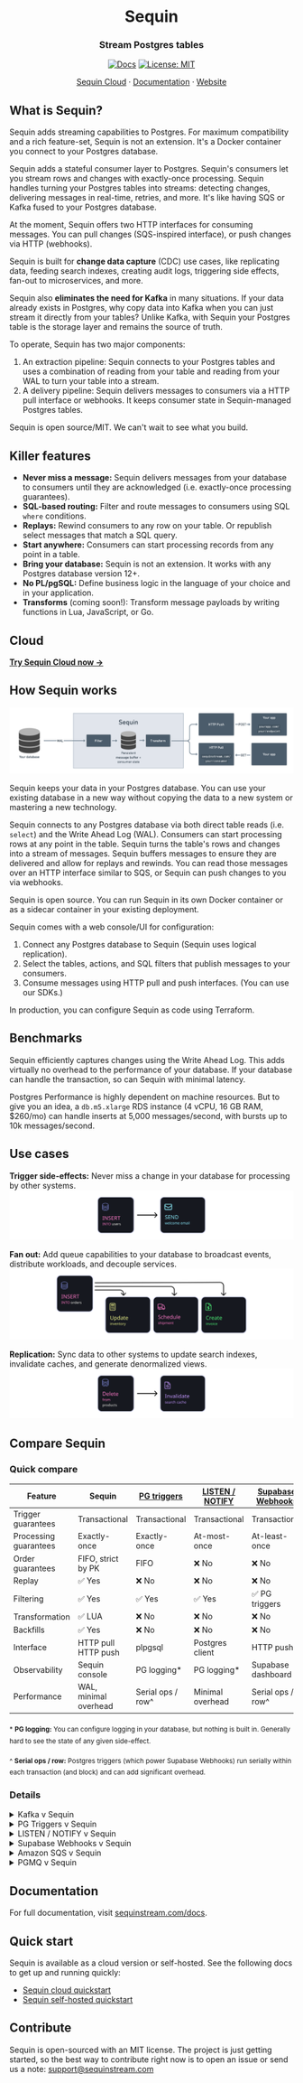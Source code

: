 <div align="center">

# Sequin

### Stream Postgres tables

[![Docs](https://img.shields.io/badge/docs-sequinstream.com%2Fdocs-blue)](https://sequinstream.com/docs) [![License: MIT](https://img.shields.io/badge/License-MIT-purple.svg)](https://opensource.org/licenses/MIT)

<p align="center">
  <a href="https://console.sequinstream.com">Sequin Cloud</a>
  ·
  <a href="https://sequinstream.com/docs">Documentation</a>
  ·
  <a href="https://sequinstream.com">Website</a>
</p>

</div>

## What is Sequin?

Sequin adds streaming capabilities to Postgres. For maximum compatibility and a rich feature-set, Sequin is not an extension. It's a Docker container you connect to your Postgres database.

Sequin adds a stateful consumer layer to Postgres. Sequin's consumers let you stream rows and changes with exactly-once processing. Sequin handles turning your Postgres tables into streams: detecting changes, delivering messages in real-time, retries, and more. It's like having SQS or Kafka fused to your Postgres database.

At the moment, Sequin offers two HTTP interfaces for consuming messages. You can pull changes (SQS-inspired interface), or push changes via HTTP (webhooks).

Sequin is built for **change data capture** (CDC) use cases, like replicating data, feeding search indexes, creating audit logs, triggering side effects, fan-out to microservices, and more.

Sequin also **eliminates the need for Kafka** in many situations. If your data already exists in Postgres, why copy data into Kafka when you can just stream it directly from your tables? Unlike Kafka, with Sequin your Postgres table is the storage layer and remains the source of truth.

To operate, Sequin has two major components:

1. An extraction pipeline: Sequin connects to your Postgres tables and uses a combination of reading from your table and reading from your WAL to turn your table into a stream.
2. A delivery pipeline: Sequin delivers messages to consumers via a HTTP pull interface or webhooks. It keeps consumer state in Sequin-managed Postgres tables.

Sequin is open source/MIT. We can't wait to see what you build.

## Killer features

- **Never miss a message:** Sequin delivers messages from your database to consumers until they are acknowledged (i.e. exactly-once processing guarantees).
- **SQL-based routing:** Filter and route messages to consumers using SQL `where` conditions.
- **Replays:** Rewind consumers to any row on your table. Or republish select messages that match a SQL query.
- **Start anywhere:** Consumers can start processing records from any point in a table.
- **Bring your database:** Sequin is not an extension. It works with any Postgres database version 12+.
- **No PL/pgSQL:** Define business logic in the language of your choice and in your application.
- **Transforms** (coming soon!): Transform message payloads by writing functions in Lua, JavaScript, or Go.

## Cloud

[**Try Sequin Cloud now →**](https://console.sequinstream.com/register)

## How Sequin works

![Sequin architecture](./docs/images/readme/arch-diagram.png)

Sequin keeps your data in your Postgres database. You can use your existing database in a new way without copying the data to a new system or mastering a new technology.

Sequin connects to any Postgres database via both direct table reads (i.e. `select`) and the Write Ahead Log (WAL). Consumers can start processing rows at any point in the table. Sequin turns the table's rows and changes into a stream of messages. Sequin buffers messages to ensure they are delivered and allow for replays and rewinds. You can read those messages over an HTTP interface similar to SQS, or Sequin can push changes to you via webhooks.

Sequin is open source. You can run Sequin in its own Docker container or as a sidecar container in your existing deployment.

Sequin comes with a web console/UI for configuration:

1. Connect any Postgres database to Sequin (Sequin uses logical replication).
2. Select the tables, actions, and SQL filters that publish messages to your consumers.
3. Consume messages using HTTP pull and push interfaces. (You can use our SDKs.)

In production, you can configure Sequin as code using Terraform.

## Benchmarks

Sequin efficiently captures changes using the Write Ahead Log. This adds virtually no overhead to the performance of your database. If your database can handle the transaction, so can Sequin with minimal latency.

Postgres Performance is highly dependent on machine resources. But to give you an idea, a `db.m5.xlarge` RDS instance (4 vCPU, 16 GB RAM, $260/mo) can handle inserts at 5,000 messages/second, with bursts up to 10k messages/second.

## Use cases

**Trigger side-effects:** Never miss a change in your database for processing by other systems.
![Queue email](https://github.com/sequinstream/sequin/blob/main/docs/images/readme/use_case_1.svg?)

**Fan out:** Add queue capabilities to your database to broadcast events, distribute workloads, and decouple services.
![Fan out order](https://github.com/sequinstream/sequin/blob/main/docs/images/readme/use_case_2.svg?)

**Replication:** Sync data to other systems to update search indexes, invalidate caches, and generate denormalized views.
![Sync](https://github.com/sequinstream/sequin/blob/main/docs/images/readme/use_case_3.svg?)

## Compare Sequin

### Quick compare

| Feature               | Sequin                   | [PG triggers](#pg-triggers) | [LISTEN / NOTIFY](#listen--notify) | [Supabase Webhooks](#supabase-webhooks) | [Amazon SQS](#amazon-sqs) | [PGMQ](#pgmq)   |
| --------------------- | ------------------------ | --------------------------- | ---------------------------------- | --------------------------------------- | ------------------------- | --------------- |
| Trigger guarantees    | Transactional            | Transactional               | Transactional                      | Transactional                           | N/A                       | Transactional   |
| Processing guarantees | Exactly-once             | Exactly-once                | At-most-once                       | At-least-once                           | Exactly-once              | Exactly-once    |
| Order guarantees      | FIFO, strict by PK       | FIFO                        | ❌ No                              | ❌ No                                   | FIFO option               | ❌ No           |
| Replay                | ✅ Yes                   | ❌ No                       | ❌ No                              | ❌ No                                   | ❌ No                     | ✅ Yes          |
| Filtering             | ✅ Yes                   | ✅ Yes                      | ✅ Yes                             | ✅ PG triggers                          | N/A                       | ❌ No           |
| Transformation        | ✅ LUA                   | ❌ No                       | ❌ No                              | ❌ No                                   | ❌ No                     | ❌ No           |
| Backfills             | ✅ Yes                   | ❌ No                       | ❌ No                              | ❌ No                                   | N/A                       | N/A             |
| Interface             | HTTP pull<br />HTTP push | plpgsql                     | Postgres client                    | HTTP push                               | HTTP pull                 | SQL functions   |
| Observability         | Sequin console           | PG logging\*                | PG logging\*                       | Supabase dashboard                      | AWS console               | PG logging\*    |
| Performance           | WAL, minimal overhead    | Serial ops / row^           | Minimal overhead                   | Serial ops / row^                       | N/A                       | PG table limits |

<sub>\* **PG logging:** You can configure logging in your database, but nothing is built in. Generally hard to see the state of any given side-effect.</sub>

<sub>^ **Serial ops / row:** Postgres triggers (which power Supabase Webhooks) run serially within each transaction (and block) and can add significant overhead.</sub>

### Details

<details>

<summary>Kafka v Sequin</summary>

### Kafka

Apache Kafka is a distributed event streaming platform. Kafka is designed for very high throughput and horizontal scalability.

You can use Sequin to turn a Postgres table into something that behaves like a Kafka topic. You can create new consumers that process messages in order, starting at any offset in the table you specify. Because all your data lives at rest in Postgres, the data model is easy to understand and work with.

Sequin's consumer pattern is simpler than Kafka's. Kafka uses partitions and offsets for concurrency, whereas Sequin uses a message queue pattern similar to SQS. This means concurrency is flexible and you can scale workers up and down without making any configuration changes.

While Kafka may be necessary for very high throughput use cases (logs or metrics, millions of messages per second), Postgres and Sequin are able to handle a lot of use cases with a lot less complexity (even modest Postgres instances can handle tens of thousands of messages per second).

</details>

<details>

<summary>PG Triggers v Sequin</summary>

### PG Triggers

[PG Triggers](https://www.postgresql.org/docs/current/sql-createtrigger.html) provide exactly-once processing guarantees within the context of your database. For instance, you can ensure that when a record is inserted in one table, it is appended to another.

Sequin extends this guarantee outside of your database with a simple HTTP interface. Notably, Sequin is much more efficient at processing changes - as the trigger is captured via the WAL while Postgres triggers execute per row, inside transactions.

</details>

<details>

<summary>LISTEN / NOTIFY v Sequin</summary>

### LISTEN / NOTIFY

[`NOTIFY`](https://www.postgresql.org/docs/current/sql-notify.html) delivers a message to any channel listening for changes. It's a simple pub/sub model with at-most once delivery guarantees. If a change happens and no channel is available to hear it - it's gone forever.

Sequin adds a HTTP interface and persistent, durable messaging to provide exactly-once processing guarantees to the NOTIFY implementation. Paired with filtering, transforms, and observability - Sequin is easier to use and monitor.

</details>

<details>

<summary>Supabase Webhooks v Sequin</summary>

### Supabase Webhooks

Supabase Webhooks use pg_net to allow you to trigger a HTTP POST or GET from a Postgres Trigger. If a webhook fails, the response is logged (for a period of time).

Sequin adds retries and message persistence to provide exactly-once processing guarantees. Paired with more queue configuration options, Sequin acts as a sort of outbox stream for Supabase.

</details>

<details>

<summary>Amazon SQS v Sequin</summary>

### Amazon SQS

Amazon Simple Queue Service (SQS) is a message queuing service. It offers exactly-once processing over an HTTP interface.

Sequin's HTTP pull interface is a lot like SQS's HTTP pull interface. Except, Sequin isn't really a queue; it's better thought of as a stream. Because Sequin is streaming your Postgres tables, messages aren't deleted after they're processed.

So, Sequin is kind of like combining your Postgres table with SQS, like you might do with a system like Debezium.

</details>

<details>

<summary>PGMQ v Sequin</summary>

### PGMQ

PGMQ is a Postgres extension that provides a durable message queue with a SQL interface that mimics SQS methods. It offers exactly-once processing like SQS, but runs entirely in Postgres.

Unlike PGMQ, Sequin is a stream not a queue. PGMQ owns a table you publish messages to, and when you process the messages they are deleted. By contrast, Sequin turns your existing tables into a stream. They're useful for different use cases.

</details>

## Documentation

For full documentation, visit [sequinstream.com/docs](http://sequinstream.com/docs).

## Quick start

Sequin is available as a cloud version or self-hosted. See the following docs to get up and running quickly:

- [Sequin cloud quickstart](https://sequinstream.com/docs/quickstart)
- [Sequin self-hosted quickstart](https://sequinstream.com/docs/self-hosting/docker-compose)

## Contribute

Sequin is open-sourced with an MIT license. The project is just getting started, so the best way to contribute right now is to open an issue or send us a note: [support@sequinstream.com](mailto:support@sequinstream.com)
